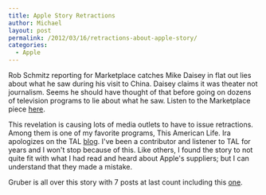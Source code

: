 ```yaml
---
title: Apple Story Retractions
author: Michael
layout: post
permalink: /2012/03/16/retractions-about-apple-story/
categories:
  - Apple
---
```

Rob Schmitz reporting for Marketplace catches Mike Daisey in flat out lies about what he saw during his visit to China. Daisey claims it was theater not journalism. Seems he should have thought of that before going on dozens of television programs to lie about what he saw. Listen to the Marketplace piece [here][1]. 

 [1]: http://www.marketplace.org/topics/life/ieconomy/acclaimed-apple-critic-made-details "Schmitz busts Daisey"
<!--more-->

This revelation is causing lots of media outlets to have to issue retractions. Among them is one of my favorite programs, This American Life. Ira apologizes on the TAL [blog][2]. I've been a contributor and listener to TAL for years and I won't stop because of this. Like others, I found the story to not quite fit with what I had read and heard about Apple's suppliers; but I can understand that they made a mistake.

Gruber is all over this story with 7 posts at last count including this [one][3].

 [2]: http://www.thisamericanlife.org/blog "TAL Retraction"
 [3]: http://daringfireball.net/linked/2012/03/16/this-american-life-mike-daisey
